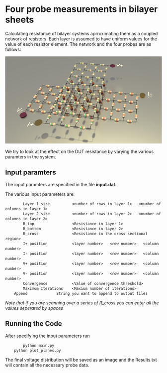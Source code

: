 # Four probe measurements in bilayer sheets

Calculating resistance of bilayer systems aprroximating them as a coupled network of resistors. Each layer is assumed to have uniform values for the value of each resistor element. The network and the four probes are as follows:

  ![Schematic](https://github.com/ShinjanM/Graphene_Layer_Resistance/blob/master/Schematic.png?raw=true)

We try to look at the effect on the DUT resistance by varying the various paramters in the system.

## Input paramters
The input paramters are specified in the file **input.dat**.

The various input parameters are:
```        
        Layer 1 size          <number of rows in layer 1>   <number of columns in layer 1>   
        Layer 2 size          <number of rows in layer 2>   <number of columns in layer 2>   
        R_top                 <Resistance in layer 1>  
        R_bottom              <Resistance in layer 2>  
        R_cross               <Resistance in the cross sectional region>   
        I+ position           <layer number>   <row number>   <column number>  
        I- position           <layer number>   <row number>   <column number>  
        V+ position           <layer number>   <row number>   <column number>    
        V- position           <layer number>   <row number>   <column number> 
        Convergence           <Value of convergence threshold>  
        Maximum Iterations    <Maxium number of iterations>  
	Append		       String you want to append to output files	
```	
*Note that if you are scanning over a series of R_cross you can enter all the values seperated by spaces*

## Running the Code
After specifying the input parameters run 
```
        python main.py
	python plot_planes.py
```     
The final voltage distribution will be saved as an image and the Results.txt will contain all the necessary probe data.
